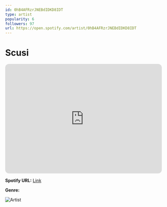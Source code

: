 ```yaml
---
id: 0hB4AFRzrJNEBdIDKD8IDT
type: artist
popularity: 6
followers: 97
url: https://open.spotify.com/artist/0hB4AFRzrJNEBdIDKD8IDT
---
```

# Scusi

<iframe style="border-radius:12px" src="https://open.spotify.com/embed/artist/0hB4AFRzrJNEBdIDKD8IDT" width="100%" height="352" frameBorder="0" allowfullscreen="" allow="autoplay; clipboard-write; encrypted-media; fullscreen; picture-in-picture" loading="lazy"></iframe>

**Spotify URL:** [Link](https://open.spotify.com/artist/0hB4AFRzrJNEBdIDKD8IDT)

**Genre:** 

![Artist](https://i.scdn.co/image/ab6761610000e5eba38667a50b6daeb4afb1848a)
